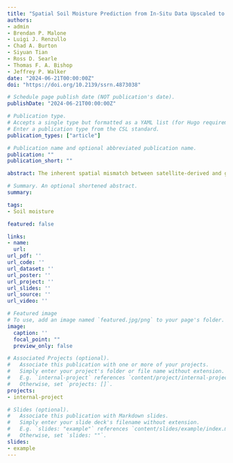 ```yaml
---
title: "Spatial Soil Moisture Prediction from In-Situ Data Upscaled to Landsat Footprint Across Heterogeneous Agricultural Landscapes"
authors:
- admin
- Brendan P. Malone
- Luigi J. Renzullo
- Chad A. Burton
- Siyuan Tian
- Ross D. Searle
- Thomas F. A. Bishop
- Jeffrey P. Walker
date: "2024-06-21T00:00:00Z"
doi: "https://doi.org/10.2139/ssrn.4873038"

# Schedule page publish date (NOT publication's date).
publishDate: "2024-06-21T00:00:00Z"

# Publication type.
# Accepts a single type but formatted as a YAML list (for Hugo requirements).
# Enter a publication type from the CSL standard.
publication_types: ["article"]

# Publication name and optional abbreviated publication name.
publication: ""
publication_short: ""

abstract: The inherent spatial mismatch between satellite-derived and ground-observed near-surface soil moisture (SM) data necessitates cautious interpretation of point-to-pixel comparisons. While upscaling of point-scale SM presents the potential for a statistically defensible comparison, it is often restricted to localised conditions and has overlooked quantifying the uncertainty in assessing the reliable spatial extent for making SM estimates. This gap underscores the need of addressing the prediction uncertainties and extrapolating SM information to a broader spatial scale. Accordingly, this study presents a spatial prediction approach, which integrates machine learning (ML) and spatiotemporal fusion, to extrapolate point-scale SM from in-situ sites to a 100 km × 100 km area at 100 m resolution. Herein 28 stations were used covering both a cross-validation period (2016-2019) and an independent test period (2020-2021). The area of applicability (AOA), which represents the spatial extent within which a ML model can be reliably applied, was determined for two ML models; Random Forests (RF) and eXtreme Gradient Boosting (XGB). The AOA of RF and XGB models encompassed 43.1% and 41.5% of the study area, respectively, with an expected unbiased root mean squared error (ubRMSE) of 0.05 m3/m3 and correlation coefficient (R) of 0.78 against input training data. The spatial SM prediction within the AOA was then evaluated against multiple independent observations, including data from field campaigns using the Hydraprobe Data Acquisition System (HDAS), two additional SM networks, and level 2 data of the Soil Moisture Active Passive mission (SMAP L2). Results showed that the spatial SM estimates predicted by the RF model were more robust and had better agreement with observations than that of XGB. Specifically, during the cross-validation period, the RF-based spatial SM prediction achieved a spatial R of 0.62-0.64 against HDAS SM, a temporal R of 0.84-0.91 against independent SM network stations, and a spatiotemporal R of 0.87 against SMAP L2 data, respectively. Notably, spatial SM prediction within the AOA demonstrated markedly lower ubRMSE against SMAP L2 compared to that outside the AOA. Overall, this study demonstrated the capability of using an AOA to quantify the spatial extent within which SM could be reliably predicted by ML models, being influenced by regional nuances of landscapes in training strategies.

# Summary. An optional shortened abstract.
summary: 

tags:
- Soil moisture

featured: false

links:
- name:
  url:
url_pdf: ''
url_code: ''
url_dataset: ''
url_poster: ''
url_project: ''
url_slides: ''
url_source: ''
url_video: ''

# Featured image
# To use, add an image named `featured.jpg/png` to your page's folder. 
image:
  caption: ''
  focal_point: ""
  preview_only: false

# Associated Projects (optional).
#   Associate this publication with one or more of your projects.
#   Simply enter your project's folder or file name without extension.
#   E.g. `internal-project` references `content/project/internal-project/index.md`.
#   Otherwise, set `projects: []`.
projects:
- internal-project

# Slides (optional).
#   Associate this publication with Markdown slides.
#   Simply enter your slide deck's filename without extension.
#   E.g. `slides: "example"` references `content/slides/example/index.md`.
#   Otherwise, set `slides: ""`.
slides: 
- example
---
```

